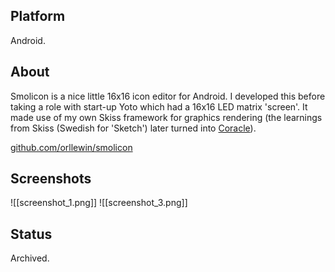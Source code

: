 ## Platform

Android.

## About

Smolicon is a nice little 16x16 icon editor for Android. I developed this before taking a role with start-up Yoto which had a 16x16 LED matrix 'screen'. It made use of my own Skiss framework for graphics rendering (the learnings from Skiss (Swedish for 'Sketch') later turned into [Coracle](https://orllewin.github.io/coracle/)).

[github.com/orllewin/smolicon](https://github.com/orllewin/smolicon)

## Screenshots

![[screenshot_1.png]]     ![[screenshot_3.png]]

## Status

Archived.